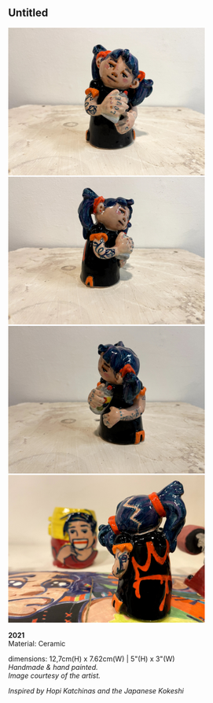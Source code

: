 ## Untitled 

<img src = "images/IMG_1688.jpg" width="400" >&nbsp;&nbsp;<img src = "images/IMG_1682.jpg" width="400" >
<img src = "images/IMG_1687.jpg" width="400" >&nbsp;&nbsp;<img src = "images/IMG_1669.jpg" width="400" >
 
**2021**<br>
Material: Ceramic

dimensions: 12,7cm(H) x 7.62cm(W)  |  5"(H) x 3"(W)<br>
*Handmade & hand painted.* <br>
*Image courtesy of the artist.* <br>

*Inspired by Hopi Katchinas and the Japanese Kokeshi*  <br>
